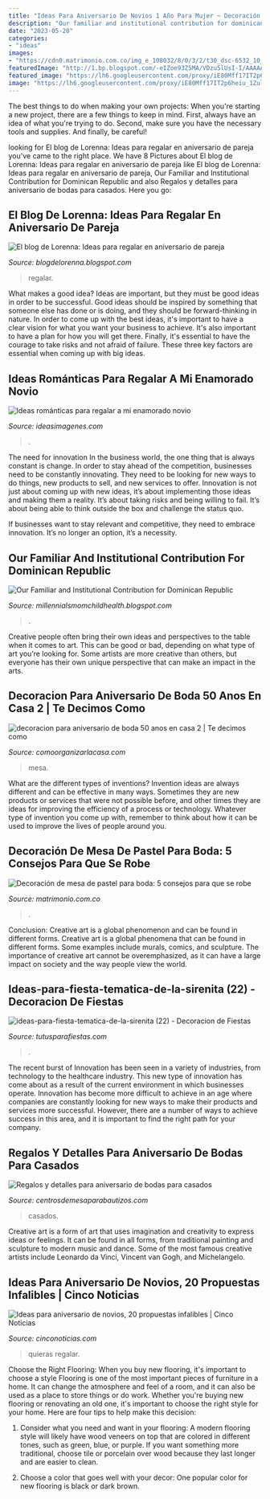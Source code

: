 ```yaml
---
title: "Ideas Para Aniversario De Novios 1 Año Para Mujer ~ Decoración De Mesa De Pastel Para Boda: 5 Consejos Para Que Se Robe"
description: "Our familiar and institutional contribution for dominican republic"
date: "2023-05-20"
categories:
- "ideas"
images:
- "https://cdn0.matrimonio.com.co/img_e_108032/8/0/3/2/t30_dsc-6532_10_108032.jpg"
featuredImage: "http://1.bp.blogspot.com/-eIZoe93Z5MA/VDzu5lUsI-I/AAAAAAAALTg/O1_s_79xXuU/s1600/ideas%2Bpara%2Bregalar.png"
featured_image: "https://lh6.googleusercontent.com/proxy/iE80Mff17IT2p6heiu_1ZulezudsGqlB9s9cHNRR8ERh6WCLIwsLW3PCiMOpVwHbz-HVXnXde8MAalJkOCHNLnUoqg4=w1200-h630-n-k-no-nu"
image: "https://lh6.googleusercontent.com/proxy/iE80Mff17IT2p6heiu_1ZulezudsGqlB9s9cHNRR8ERh6WCLIwsLW3PCiMOpVwHbz-HVXnXde8MAalJkOCHNLnUoqg4=w1200-h630-n-k-no-nu"
---
```



The best things to do when making your own projects:
When you're starting a new project, there are a few things to keep in mind. First, always have an idea of what you're trying to do. Second, make sure you have the necessary tools and supplies. And finally, be careful!

	

		
looking for El blog de Lorenna: Ideas para regalar en aniversario de pareja you've came to the right place. We have 8 Pictures about El blog de Lorenna: Ideas para regalar en aniversario de pareja like El blog de Lorenna: Ideas para regalar en aniversario de pareja, Our Familiar and Institutional Contribution for Dominican Republic and also Regalos y detalles para aniversario de bodas para casados. Here you go:
		
    
## El Blog De Lorenna: Ideas Para Regalar En Aniversario De Pareja

<img loading=lazy src="http://1.bp.blogspot.com/-eIZoe93Z5MA/VDzu5lUsI-I/AAAAAAAALTg/O1_s_79xXuU/s1600/ideas%2Bpara%2Bregalar.png" onerror="this.onerror=null;this.src='https://tse2.mm.bing.net/th?id=OIP.vRs4UR9Ks_3n048ScEbGjgHaKe&amp;pid=15.1';" alt="El blog de Lorenna: Ideas para regalar en aniversario de pareja">

_Source: blogdelorenna.blogspot.com_

>regalar. 

	

What makes a good idea?
Ideas are important, but they must be good ideas in order to be successful. Good ideas should be inspired by something that someone else has done or is doing, and they should be forward-thinking in nature. In order to come up with the best ideas, it's important to have a clear vision for what you want your business to achieve. It's also important to have a plan for how you will get there. Finally, it's essential to have the courage to take risks and not afraid of failure. These three key factors are essential when coming up with big ideas.

    
## Ideas Románticas Para Regalar A Mi Enamorado Novio

<img loading=lazy src="https://ideasimagenes.com/wp-content/uploads/2017/09/RegalosNovio20.jpg" onerror="this.onerror=null;this.src='https://tse3.mm.bing.net/th?id=OIP.HzI2UyjF6sKe3D4CrNiR0QHaHa&amp;pid=15.1';" alt="Ideas románticas para regalar a mi enamorado novio">

_Source: ideasimagenes.com_

>. 

	

The need for innovation
In the business world, the one thing that is always constant is change. In order to stay ahead of the competition, businesses need to be constantly innovating. They need to be looking for new ways to do things, new products to sell, and new services to offer.
Innovation is not just about coming up with new ideas, it’s about implementing those ideas and making them a reality. It’s about taking risks and being willing to fail. It’s about being able to think outside the box and challenge the status quo.

If businesses want to stay relevant and competitive, they need to embrace innovation. It’s no longer an option, it’s a necessity.

    
## Our Familiar And Institutional Contribution For Dominican Republic

<img loading=lazy src="https://lh6.googleusercontent.com/proxy/iE80Mff17IT2p6heiu_1ZulezudsGqlB9s9cHNRR8ERh6WCLIwsLW3PCiMOpVwHbz-HVXnXde8MAalJkOCHNLnUoqg4=w1200-h630-n-k-no-nu" onerror="this.onerror=null;this.src='https://tse4.mm.bing.net/th?id=OIP.qv55NFz8M3IOuUf6vtmDWQHaFj&amp;pid=15.1';" alt="Our Familiar and Institutional Contribution for Dominican Republic">

_Source: millennialsmomchildhealth.blogspot.com_

>. 

	

Creative people often bring their own ideas and perspectives to the table when it comes to art. This can be good or bad, depending on what type of art you’re looking for. Some artists are more creative than others, but everyone has their own unique perspective that can make an impact in the arts.

    
## Decoracion Para Aniversario De Boda 50 Anos En Casa 2 | Te Decimos Como

<img loading=lazy src="https://comoorganizarlacasa.com/bodas/wp-content/uploads/2018/03/decoracion-para-aniversario-de-boda-50-anos-en-casa-2.jpg" onerror="this.onerror=null;this.src='https://tse4.mm.bing.net/th?id=OIP.4AjrIJTApRwlujEeC8yUPgHaLI&amp;pid=15.1';" alt="decoracion para aniversario de boda 50 anos en casa 2 | Te decimos como">

_Source: comoorganizarlacasa.com_

>mesa. 

	

What are the different types of inventions?
Invention ideas are always different and can be effective in many ways. Sometimes they are new products or services that were not possible before, and other times they are ideas for improving the efficiency of a process or technology. Whatever type of invention you come up with, remember to think about how it can be used to improve the lives of people around you.

    
## Decoración De Mesa De Pastel Para Boda: 5 Consejos Para Que Se Robe

<img loading=lazy src="https://cdn0.matrimonio.com.co/img_e_108032/8/0/3/2/t30_dsc-6532_10_108032.jpg" onerror="this.onerror=null;this.src='https://tse4.mm.bing.net/th?id=OIP.9wNpDu4kJt5VcwqCrLiI9AHaE8&amp;pid=15.1';" alt="Decoración de mesa de pastel para boda: 5 consejos para que se robe">

_Source: matrimonio.com.co_

>. 

	

Conclusion: Creative art is a global phenomenon and can be found in different forms.
Creative art is a global phenomena that can be found in different forms. Some examples include murals, comics, and sculpture. The importance of creative art cannot be overemphasized, as it can have a large impact on society and the way people view the world.

    
## Ideas-para-fiesta-tematica-de-la-sirenita (22) - Decoracion De Fiestas

<img loading=lazy src="https://tutusparafiestas.com/wp-content/uploads/2017/08/ideas-para-fiesta-tematica-de-la-sirenita-22.jpg" onerror="this.onerror=null;this.src='https://tse1.mm.bing.net/th?id=OIP.Cx5oYClacYz8I_5XU5IwdgHaMj&amp;pid=15.1';" alt="ideas-para-fiesta-tematica-de-la-sirenita (22) - Decoracion de Fiestas">

_Source: tutusparafiestas.com_

>. 

	

The recent burst of Innovation has been seen in a variety of industries, from technology to the healthcare industry. This new type of innovation has come about as a result of the current environment in which businesses operate. Innovation has become more difficult to achieve in an age where companies are constantly looking for new ways to make their products and services more successful. However, there are a number of ways to achieve success in this area, and it is important to find the right path for your company.

    
## Regalos Y Detalles Para Aniversario De Bodas Para Casados

<img loading=lazy src="https://centrosdemesaparabautizos.com/wp-content/uploads/2016/11/detalles-para-aniversario-de-bodas-originales.jpg" onerror="this.onerror=null;this.src='https://tse3.mm.bing.net/th?id=OIP.fCV08y9YPZMTZ_sOJwnYtgHaJi&amp;pid=15.1';" alt="Regalos y detalles para aniversario de bodas para casados">

_Source: centrosdemesaparabautizos.com_

>casados. 

	

Creative art is a form of art that uses imagination and creativity to express ideas or feelings. It can be found in all forms, from traditional painting and sculpture to modern music and dance. Some of the most famous creative artists include Leonardo da Vinci, Vincent van Gogh, and Michelangelo.

    
## Ideas Para Aniversario De Novios, 20 Propuestas Infalibles | Cinco Noticias

<img loading=lazy src="https://www.cinconoticias.com/wp-content/uploads/regalar-vale-por-lo-que-quieras.jpg" onerror="this.onerror=null;this.src='https://tse3.mm.bing.net/th?id=OIP.rBerUlVSh67TOm8R6P2wyAHaDv&amp;pid=15.1';" alt="Ideas para aniversario de novios, 20 propuestas infalibles | Cinco Noticias">

_Source: cinconoticias.com_

>quieras regalar. 

	

Choose the Right Flooring: When you buy new flooring, it's important to choose a style
Flooring is one of the most important pieces of furniture in a home. It can change the atmosphere and feel of a room, and it can also be used as a place to store things or do work. Whether you're buying new flooring or renovating an old one, it's important to choose the right style for your home. Here are four tips to help make this decision: 
1. Consider what you need and want in your flooring: A modern flooring style will likely have wood veneers on top that are colored in different tones, such as green, blue, or purple. If you want something more traditional, choose tile or porcelain over wood because they last longer and are easier to clean. 

2. Choose a color that goes well with your decor: One popular color for new flooring is black or dark brown.

